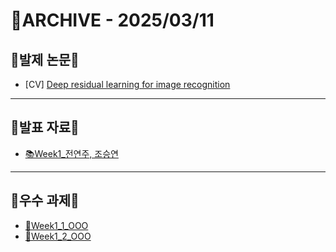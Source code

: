 # 📁ARCHIVE - 2025/03/11


## 💚발제 논문💚  
- [CV] [Deep residual learning for image recognition](https://www.cv-foundation.org/openaccess/content_cvpr_2016/papers/He_Deep_Residual_Learning_CVPR_2016_paper.pdf)
---

## 💚발표 자료💚
- [📚Week1_전연주, 조승연]()
---

## 💚우수 과제💚
- [🌟Week1_1_OOO]()
- [🌟Week1_2_OOO]()

